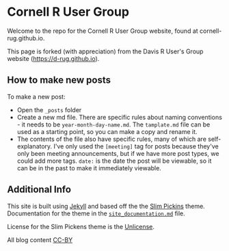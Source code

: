 # Cornell R User Group

Welcome to the repo for the Cornell R User Group website, found at cornell-rug.github.io.

This page is forked (with appreciation) from the Davis R User's Group website (https://d-rug.github.io).

## How to make new posts

To make a new post:
- Open the `_posts` folder
- Create a new md file. There are specific rules about naming conventions - it needs to be `year-month-day-name.md`. The `tamplate.md` file can be used as a starting point, so you can make a copy and rename it.
- The contents of the file also have specific rules, many of which are self-explanatory. I've only used the `[meeting]` tag for posts because they've only been meeting announcements, but if we have more post types, we could add more tags. `date:` is the date the post will be viewable, so it can be in the past to make it immediately viewable.

## Additional Info

This site is built using [Jekyll](http://jekyllrb.com/) and based off the the [Slim Pickins](http://chrisanthropic.github.io/slim-pickins-jekyll-theme/) theme.  Documentation for the theme in the [`site_documentation.md`](site_documentation.md) file.

License for the Slim Pickens theme is the [Unlicense](LICENSE).

All blog content [CC-BY](http://creativecommons.org/licenses/by/4.0/)
